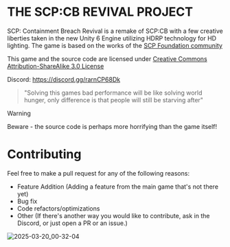# THE SCP:CB REVIVAL PROJECT
SCP: Containment Breach Revival is a remake of SCP:CB with a few creative liberties taken in the new Unity 6 Engine utilizing HDRP technology for HD lighting. The game is based on the works of the [SCP Foundation community](http://www.scp-wiki.net/)

This game and the source code are licensed under [Creative Commons Attribution-ShareAlike 3.0 License](http://creativecommons.org/licenses/by-sa/3.0/)

Discord: https://discord.gg/rarnCP68Dk

>"Solving this games bad performance will be like solving world hunger, only difference is that people will still be starving after"

>[!WARNING]
>Beware - the source code is perhaps more horrifying than the game itself!

# Contributing
Feel free to make a pull request for any of the following reasons:
- Feature Addition (Adding a feature from the main game that's not there yet)
- Bug fix
- Code refactors/optimizations
- Other (If there's another way you would like to contribute, ask in the Discord, or just open a PR or an issue.)

![2025-03-20_00-32-04](https://github.com/user-attachments/assets/d8b6afc1-75c5-42d8-8edb-279f6d4d4c54)
